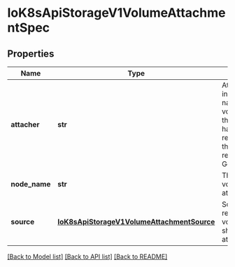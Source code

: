 # IoK8sApiStorageV1VolumeAttachmentSpec

## Properties
Name | Type | Description | Notes
------------ | ------------- | ------------- | -------------
**attacher** | **str** | Attacher indicates the name of the volume driver that MUST handle this request. This is the name returned by GetPluginName(). | 
**node_name** | **str** | The node that the volume should be attached to. | 
**source** | [**IoK8sApiStorageV1VolumeAttachmentSource**](IoK8sApiStorageV1VolumeAttachmentSource.md) | Source represents the volume that should be attached. | 

[[Back to Model list]](../README.md#documentation-for-models) [[Back to API list]](../README.md#documentation-for-api-endpoints) [[Back to README]](../README.md)


